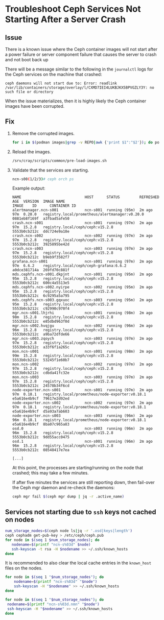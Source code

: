 # Troubleshoot Ceph Services Not Starting After a Server Crash

## Issue

There is a known issue where the Ceph container images will not start after a power failure or server component failure that causes the server to crash and not boot back up

There will be a message similar to the following in the `journalctl` logs for the Ceph services on the machine that crashed:

```screen
ceph daemons will not start due to: Error: readlink /var/lib/containers/storage/overlay/l/CXMD7IEI4LUKBJKX5BPVGZLY3Y: no such file or directory
```

When the issue materializes, then it is highly likely the Ceph container images have been corrupted.

## Fix

1. Remove the corrupted images.

   ```bash
   for i in $(podman images|grep -v REPO|awk {'print $1":"$2'}); do podman image rm $i; done
   ```

1. Reload the images.

   ```bash
   /srv/cray/scripts/common/pre-load-images.sh
   ```

1. Validate that the services are starting.

   ```bash
   ncn-s00(1/2/3)# ceph orch ps
   ```

   Example output:

   ```screen
   NAME                             HOST      STATUS         REFRESHED  AGE  VERSION  IMAGE NAME                                       IMAGE    ID      CONTAINER ID
   alertmanager.ncn-s001            ncn-s001  running (95m)  2m ago     97m  0.20.0   registry.local/prometheus/alertmanager:v0.20.0      0881eb8f169f  a3fbad5afe50
   crash.ncn-s001                   ncn-s001  running (97m)  2m ago     97m  15.2.8   registry.local/ceph/ceph:v15.2.8                    5553b0cb212c  ddc724e9a18e
   crash.ncn-s002                   ncn-s002  running (97m)  2m ago     97m  15.2.8   registry.local/ceph/ceph:v15.2.8                    5553b0cb212c  3925895be42d
   crash.ncn-s003                   ncn-s003  running (97m)  2m ago     97m  15.2.8   registry.local/ceph/ceph:v15.2.8                    5553b0cb212c  b9eb9f3582f7
   grafana.ncn-s001                 ncn-s001  running (97m)  2m ago     97m  6.6.2    registry.local/ceph/ceph-grafana:6.6.2              a0dce381714a  269fd70c881f
   mds.cephfs.ncn-s001.dkpjnt       ncn-s001  running (95m)  2m ago     95m  15.2.8   registry.local/ceph/ceph:v15.2.8                    5553b0cb212c  600c4a5513e5
   mds.cephfs.ncn-s002.nyirpe       ncn-s002  running (95m)  2m ago     95m  15.2.8   registry.local/ceph/ceph:v15.2.8                    5553b0cb212c  6c9295a5a795
   mds.cephfs.ncn-s003.gqxuoc       ncn-s003  running (95m)  2m ago     95m  15.2.8   registry.local/ceph/ceph:v15.2.8                    5553b0cb212c  c92990c970f4
   mgr.ncn-s001.lhjrhi              ncn-s001  running (98m)  2m ago     98m  15.2.8   registry.local/ceph/ceph:v15.2.8                    5553b0cb212c  e85dbd963f0d
   mgr.ncn-s002.hvqjgu              ncn-s002  running (96m)  2m ago     96m  15.2.8   registry.local/ceph/ceph:v15.2.8                    5553b0cb212c  a9ba72dfde66
   mgr.ncn-s003.zqoych              ncn-s003  running (97m)  2m ago     97m  15.2.8   registry.local/ceph/ceph:v15.2.8                    5553b0cb212c  a33f6f1a265c
   mon.ncn-s001                     ncn-s001  running (98m)  2m ago     99m  15.2.8   registry.local/ceph/ceph:v15.2.8                    5553b0cb212c  53245f1e60b7
   mon.ncn-s002                     ncn-s002  running (97m)  2m ago     97m  15.2.8   registry.local/ceph/ceph:v15.2.8                    5553b0cb212c  cdbda41fc32e
   mon.ncn-s003                     ncn-s003  running (97m)  2m ago     97m  15.2.8   registry.local/ceph/ceph:v15.2.8                    5553b0cb212c  24578b34f6cd
   node-exporter.ncn-s001           ncn-s001  running (97m)  2m ago     97m  0.18.1   registry.local/prometheus/node-exporter:v0.18.1     e5a616e4b9cf  79617e2d92ed
   node-exporter.ncn-s002           ncn-s002  running (97m)  2m ago     97m  0.18.1   registry.local/prometheus/node-exporter:v0.18.1     e5a616e4b9cf  d5a93a7ab603
   node-exporter.ncn-s003           ncn-s003  running (96m)  2m ago     96m  0.18.1   registry.local/prometheus/node-exporter:v0.18.1     e5a616e4b9cf  8ba07c965a83
   osd.0                            ncn-s003  running (96m)  2m ago     96m  15.2.8   registry.local/ceph/ceph:v15.2.8                    5553b0cb212c  9dd55acc0475
   osd.1                            ncn-s001  running (96m)  2m ago     96m  15.2.8   registry.local/ceph/ceph:v15.2.8                    5553b0cb212c  08548417e7ea

   [...]
   ```

   At this point, the processes are starting/running on the node that crashed; this may take a few minutes.

   If after five minutes the services are still reporting down, then fail-over the Ceph mgr daemon and re-check the daemons:

   ```bash
   ceph mgr fail $(ceph mgr dump | jq -r .active_name)
   ```

## Services not starting due to `ssh` keys not cached on nodes

```bash
num_storage_nodes=$(ceph node ls|jq -r '.osd|keys|length')
ceph cephadm get-pub-key > /etc/ceph/ceph.pub
for node in $(seq 1 $num_storage_nodes); do
   nodename=$(printf "ncn-s%03d" $node)
   ssh-keyscan -t rsa -H $nodename >> ~/.ssh/known_hosts
done
```

It is recommended to also clear the local cache entries in the `known_host` files on the nodes.

```bash
for node in $(seq 1 "$num_storage_nodes"); do
    nodename=$(printf "ncn-s%03d" "$node")
    ssh-keyscan -H "$nodename" >> ~/.ssh/known_hosts
done

for node in $(seq 1 "$num_storage_nodes"); do
 nodename=$(printf "ncn-s%03d.nmn" "$node")
 ssh-keyscan -H "$nodename" >> ~/.ssh/known_hosts
done
```
